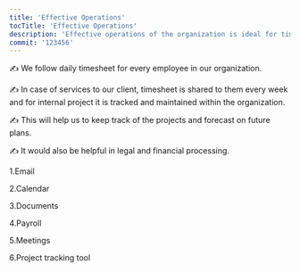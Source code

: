 ```yaml
---
title: 'Effective Operations'
tocTitle: 'Effective Operations'
description: 'Effective operations of the organization is ideal for timely delivery of the products that we do'
commit: '123456'
---
```


✍️ We follow daily timesheet for every employee in our organization.

✍️ In case of services to our client, timesheet is shared to them every week and for internal project it is tracked and maintained within the organization.

✍️ This will help us to keep track of the projects and forecast on future plans.

✍️ It would also be helpful in legal and financial processing.

1.Email

2.Calendar

3.Documents

4.Payroll

5.Meetings

6.Project tracking tool

<!-- ## Sub Heading

✍️Coming soon: Please watch this space for more updates from our team. Thanks for the patience! -->

<!-- <!--
![default and pinned tasks](/placeholders/banner.png)

```javascript
code or syntax
```

<div class="aside">
<a href=""><b>Links</b></a>
</div>
-->
